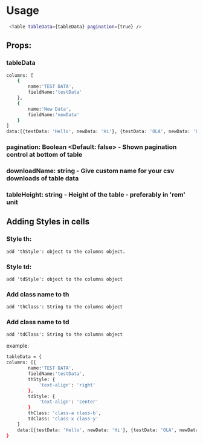 # Usage

```bash
 <Table tableData={tableData} pagination={true} />
```

## Props:

### tableData

```bash {
columns: [
	{
		name:'TEST DATA',
		fieldName:'testData'
	},
	{
		name:'New Data',
		fieldName:'newData'
	}
]
data:[{testData: 'Hello', newData: 'Hi'}, {testData: 'OLA', newData: 'Bonjour'}]
```

### pagination: Boolean <Default: false> - Shown pagination control at bottom of table

### downloadName: string <Optional> - Give custom name for your csv downloads of table data

### tableHeight: string - Height of the table - preferably in **'rem'** unit

## Adding Styles in cells

### Style th:

    add 'thStyle': object to the columns object.

### Style td:

    add 'tdStyle': object to the columns object

### Add class name to th

    add 'thClass': String to the columns object

### Add class name to td

    add 'tdClass': String to the columns object

example:

```bash
tableData = {
columns: [{
		name:'TEST DATA',
		fieldName:'testData',
		thStyle: {
			'text-align': 'right'
		},
		tdStyle: {
			'text-align': 'center'
		}
		thClass: 'class-a class-b',
		tdClass: 'class-x class-y'
	]
	data:[{testData: 'Hello', newData: 'Hi'}, {testData: 'OLA', newData: 'Bonjour'}]
}
```
